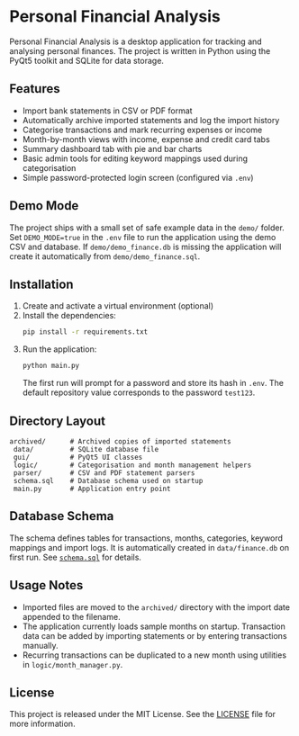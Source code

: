 # Personal Financial Analysis

Personal Financial Analysis is a desktop application for tracking and analysing personal finances. The project is written in Python using the PyQt5 toolkit and SQLite for data storage.

## Features

- Import bank statements in CSV or PDF format
- Automatically archive imported statements and log the import history
- Categorise transactions and mark recurring expenses or income
- Month-by-month views with income, expense and credit card tabs
- Summary dashboard tab with pie and bar charts
- Basic admin tools for editing keyword mappings used during categorisation
- Simple password-protected login screen (configured via `.env`)


## Demo Mode

The project ships with a small set of safe example data in the `demo/` folder.
Set `DEMO_MODE=true` in the `.env` file to run the application using the demo
CSV and database. If `demo/demo_finance.db` is missing the application will
create it automatically from `demo/demo_finance.sql`.

## Installation

1. Create and activate a virtual environment (optional)
2. Install the dependencies:
   ```bash
   pip install -r requirements.txt
   ```
3. Run the application:
   ```bash
   python main.py
   ```
   The first run will prompt for a password and store its hash in `.env`. The default repository value corresponds to the password `test123`.

## Directory Layout

```
archived/      # Archived copies of imported statements
 data/         # SQLite database file
 gui/          # PyQt5 UI classes
 logic/        # Categorisation and month management helpers
 parser/       # CSV and PDF statement parsers
 schema.sql    # Database schema used on startup
 main.py       # Application entry point
```

## Database Schema
The schema defines tables for transactions, months, categories, keyword mappings and import logs. It is automatically created in `data/finance.db` on first run. See [`schema.sql`](schema.sql) for details.

## Usage Notes

- Imported files are moved to the `archived/` directory with the import date appended to the filename.
- The application currently loads sample months on startup. Transaction data can be added by importing statements or by entering transactions manually.
- Recurring transactions can be duplicated to a new month using utilities in `logic/month_manager.py`.

## License

This project is released under the MIT License. See the [LICENSE](LICENSE) file for more information.

